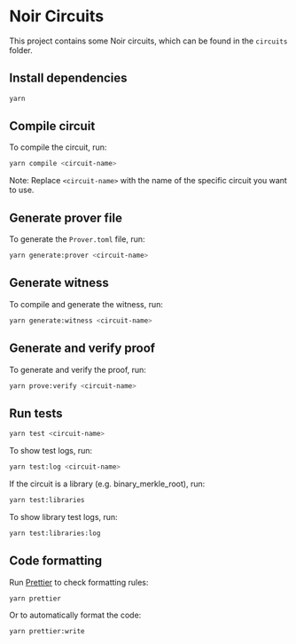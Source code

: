 # Noir Circuits

This project contains some Noir circuits, which can be found in the `circuits` folder.

## Install dependencies

```sh
yarn
```

## Compile circuit

To compile the circuit, run:

```sh
yarn compile <circuit-name>
```

Note: Replace `<circuit-name>` with the name of the specific circuit you want to use.

## Generate prover file

To generate the `Prover.toml` file, run:

```sh
yarn generate:prover <circuit-name>
```

## Generate witness

To compile and generate the witness, run:

```sh
yarn generate:witness <circuit-name>
```

## Generate and verify proof

To generate and verify the proof, run:

```sh
yarn prove:verify <circuit-name>
```

## Run tests

```sh
yarn test <circuit-name>
```

To show test logs, run:

```sh
yarn test:log <circuit-name>
```

If the circuit is a library (e.g. binary_merkle_root), run:

```sh
yarn test:libraries
```

To show library test logs, run:

```sh
yarn test:libraries:log
```

## Code formatting

Run [Prettier](https://prettier.io/) to check formatting rules:

```bash
yarn prettier
```

Or to automatically format the code:

```bash
yarn prettier:write
```